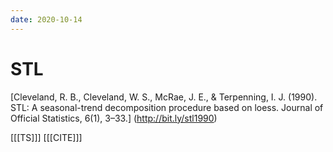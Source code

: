 ```yaml
---
date: 2020-10-14
---
```


# STL

[Cleveland, R. B., Cleveland, W. S., McRae, J. E., & Terpenning, I. J. (1990). STL: A seasonal-trend decomposition procedure based on loess. Journal of Official Statistics, 6(1), 3–33.] (http://bit.ly/stl1990)

[[[TS]]]
[[[CITE]]]
